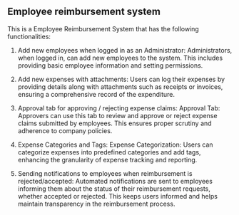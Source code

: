 ## Employee reimbursement system

This is a Employee Reimbursement System that has the following functionalities:

1. Add new employees when logged in as an Administrator: Administrators, when logged in, can add new employees to the system. This includes providing basic employee information and setting permissions.

2. Add new expenses with attachments: Users can log their expenses by providing details along with attachments such as receipts or invoices, ensuring a comprehensive record of the expenditure.

3. Approval tab for approving / rejecting expense claims: Approval Tab: Approvers can use this tab to review and approve or reject expense claims submitted by employees. This ensures proper scrutiny and adherence to company policies.

4. Expense Categories and Tags: Expense Categorization: Users can categorize expenses into predefined categories and add tags, enhancing the granularity of expense tracking and reporting.

6. Sending notifications to employees when reimbursement is rejected/accepted: Automated notifications are sent to employees informing them about the status of their reimbursement requests, whether accepted or rejected. This keeps users informed and helps maintain transparency in the reimbursement process.
